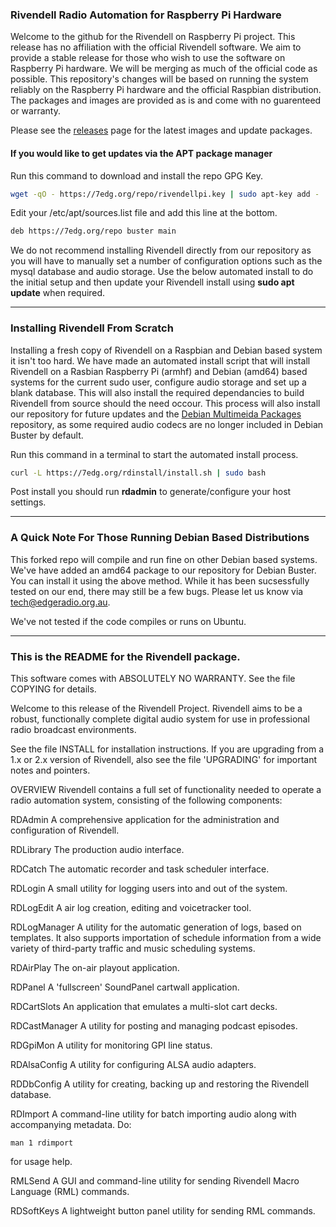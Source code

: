 ### Rivendell Radio Automation for Raspberry Pi Hardware

Welcome to the github for the Rivendell on Raspberry Pi project. This release has no affiliation with the official Rivendell software. We aim to provide a stable release for those who wish to use the software on Raspberry Pi hardware. We will be merging as much of the official code as possible. This repository's changes will be based on running the system reliably on the Raspberry Pi hardware and the official Raspbian distribution. The packages and images are provided as is and come with no guarenteed or warranty.

Please see the [releases](https://github.com/edgeradio993fm/rivendell/releases) page for the latest images and update packages.

#### If you would like to get updates via the APT package manager

Run this command to download and install the repo GPG Key.
```bash
wget -qO - https://7edg.org/repo/rivendellpi.key | sudo apt-key add -
```
Edit your /etc/apt/sources.list file and add this line at the bottom.
```bash
deb https://7edg.org/repo buster main
```
We do not recommend installing Rivendell directly from our repository as you will have to manually set a number of configuration options such as the mysql database and audio storage. Use the below automated install to do the initial setup and then update your Rivendell install using **sudo apt update** when required.
***

### Installing Rivendell From Scratch

Installing a fresh copy of Rivendell on a Raspbian and Debian based system it isn't too hard. We have made an automated install script that will install Rivendell on a Rasbian Raspberry Pi (armhf) and Debian (amd64) based systems for the current sudo user, configure audio storage and set up a blank database. This will also install the required dependancies to build Rivendell from source should the need occour. This process will also install our repository for future updates and the [Debian Multimeida Packages]( https://deb-multimedia.org) repository, as some required audio codecs are no longer included in Debian Buster by default.

Run this command in a terminal to start the automated install process.
```bash
curl -L https://7edg.org/rdinstall/install.sh | sudo bash
```
Post install you should run **rdadmin** to generate/configure your host settings.
***

### A Quick Note For Those Running Debian Based Distributions

This forked repo will compile and run fine on other Debian based systems. We've have added an amd64 package to our repository for Debian Buster. You can install it using the above method. While it has been sucsessfully tested on our end, there may still be a few bugs. Please let us know via [tech@edgeradio.org.au](mailto:tech@edgeradio.org.au).

We've not tested if the code compiles or runs on Ubuntu.
***

### This is the README for the Rivendell package.

This software comes with ABSOLUTELY NO WARRANTY. See the file COPYING for
details.

Welcome to this release of the Rivendell Project. Rivendell aims
to be a robust, functionally complete digital audio system for use in 
professional radio broadcast environments.

See the file INSTALL for installation instructions. If you are upgrading from
a 1.x or 2.x version of Rivendell, also see the file 'UPGRADING'
for important notes and pointers.


OVERVIEW
Rivendell contains a full set of functionality needed to operate a radio
automation system, consisting of the following components:

RDAdmin
A comprehensive application for the administration and configuration
of Rivendell.

RDLibrary
The production audio interface.

RDCatch
The automatic recorder and task scheduler interface.

RDLogin
A small utility for logging users into and out of the system.

RDLogEdit
A air log creation, editing and voicetracker tool.

RDLogManager
A utility for the automatic generation of logs, based on templates.
It also supports importation of schedule information from a wide
variety of third-party traffic and music scheduling systems.

RDAirPlay
The on-air playout application.

RDPanel
A 'fullscreen' SoundPanel cartwall application.

RDCartSlots
An application that emulates a multi-slot cart decks.

RDCastManager
A utility for posting and managing podcast episodes.

RDGpiMon
A utility for monitoring GPI line status.

RDAlsaConfig
A utility for configuring ALSA audio adapters.

RDDbConfig
A utility for creating, backing up and restoring the Rivendell
database.

RDImport
A command-line utility for batch importing audio along with
accompanying metadata. Do:

	man 1 rdimport

for usage help.

RMLSend
A GUI and command-line utility for sending Rivendell Macro Language
(RML) commands.

RDSoftKeys
A lightweight button panel utility for sending RML commands.
